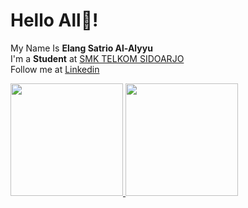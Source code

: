 # Hello All👋! 
My Name Is **Elang Satrio Al-Alyyu**\
I'm a **Student** at [SMK TELKOM SIDOARJO](https://mylms.telkomschools.sch.id/)\
Follow me at [Linkedin](www.linkedin.com/in/elang-satrio-al-alyyu-59b709281)
 
<p align="left">
<a href="https://github.com/ElangSatrioal">
  <img height="180em" src="https://github-readme-stats-eight-theta.vercel.app/api?username=ElangSatrioal&show_icons=true&theme=algolia&include_all_commits=true&count_private=true"/>
  <img height="180em" src="https://github-readme-stats-eight-theta.vercel.app/api/top-langs/?username=ElangSatrioal&layout=compact&langs_count=8&theme=algolia"/>
</a>
</p>

